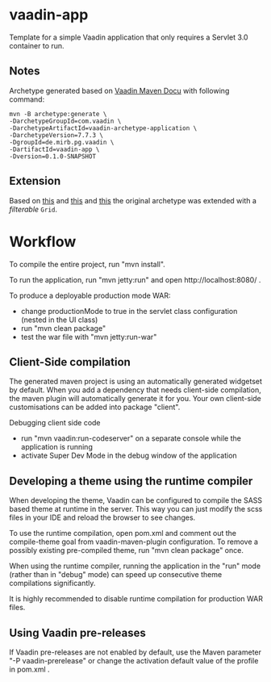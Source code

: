 vaadin-app
==============

Template for a simple Vaadin application that only requires a Servlet 3.0 container to run.

## Notes
Archetype generated based on [Vaadin Maven Docu](https://vaadin.com/maven) with following command:

```
mvn -B archetype:generate \
-DarchetypeGroupId=com.vaadin \
-DarchetypeArtifactId=vaadin-archetype-application \
-DarchetypeVersion=7.7.3 \
-DgroupId=de.mirb.pg.vaadin \
-DartifactId=vaadin-app \
-Dversion=0.1.0-SNAPSHOT
```

## Extension

Based on [this](https://vaadin.com/blog/-/blogs/using-vaadin-grid) and [this](https://vaadin.com/docs/-/part/framework/components/components-grid.html) and [this](https://vaadin.com/docs/-/part/framework/datamodel/datamodel-container.html) the original archetype was extended with a _filterable_ `Grid`. 


Workflow
========

To compile the entire project, run "mvn install".

To run the application, run "mvn jetty:run" and open http://localhost:8080/ .

To produce a deployable production mode WAR:
- change productionMode to true in the servlet class configuration (nested in the UI class)
- run "mvn clean package"
- test the war file with "mvn jetty:run-war"

Client-Side compilation
-------------------------

The generated maven project is using an automatically generated widgetset by default.
When you add a dependency that needs client-side compilation, the maven plugin will
automatically generate it for you. Your own client-side customisations can be added into
package "client".

Debugging client side code
  - run "mvn vaadin:run-codeserver" on a separate console while the application is running
  - activate Super Dev Mode in the debug window of the application

Developing a theme using the runtime compiler
-------------------------

When developing the theme, Vaadin can be configured to compile the SASS based
theme at runtime in the server. This way you can just modify the scss files in
your IDE and reload the browser to see changes.

To use the runtime compilation, open pom.xml and comment out the compile-theme
goal from vaadin-maven-plugin configuration. To remove a possibly existing
pre-compiled theme, run "mvn clean package" once.

When using the runtime compiler, running the application in the "run" mode
(rather than in "debug" mode) can speed up consecutive theme compilations
significantly.

It is highly recommended to disable runtime compilation for production WAR files.

Using Vaadin pre-releases
-------------------------

If Vaadin pre-releases are not enabled by default, use the Maven parameter
"-P vaadin-prerelease" or change the activation default value of the profile in pom.xml .
